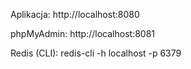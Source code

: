 Aplikacja: http://localhost:8080

phpMyAdmin: http://localhost:8081

Redis (CLI): redis-cli -h localhost -p 6379
